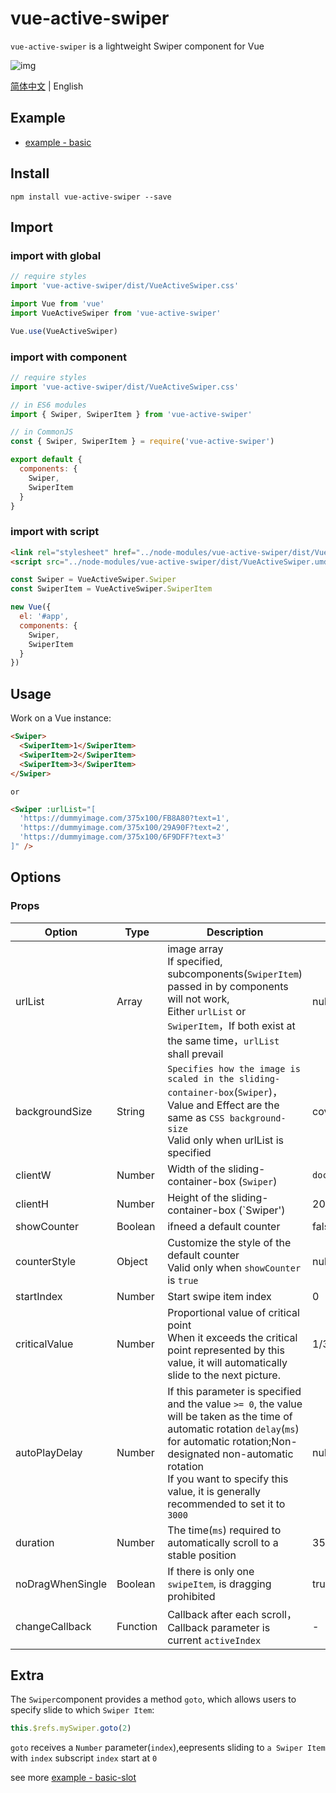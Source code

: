 # vue-active-swiper

`vue-active-swiper` is a lightweight Swiper component for Vue

![img](https://raw.githubusercontent.com/accforgit/vue-active-swiper/master/public/swiper-1.gif)

[简体中文](https://github.com/accforgit/vue-active-swiper/README.md) | English

## Example

- [example - basic](https://accforgit.github.io/vue-active-swiper/basic.html)

## Install

```
npm install vue-active-swiper --save
```

## Import

### import with global

```js
// require styles
import 'vue-active-swiper/dist/VueActiveSwiper.css'

import Vue from 'vue'
import VueActiveSwiper from 'vue-active-swiper'

Vue.use(VueActiveSwiper)
```

### import with component

```js
// require styles
import 'vue-active-swiper/dist/VueActiveSwiper.css'

// in ES6 modules
import { Swiper, SwiperItem } from 'vue-active-swiper'

// in CommonJS
const { Swiper, SwiperItem } = require('vue-active-swiper')

export default {
  components: {
    Swiper,
    SwiperItem
  }
}
```

### import with script

```html
<link rel="stylesheet" href="../node-modules/vue-active-swiper/dist/VueActiveSwiper.css" charset="utf-8">
<script src="../node-modules/vue-active-swiper/dist/VueActiveSwiper.umd.min.js"></script>
```

```js
const Swiper = VueActiveSwiper.Swiper
const SwiperItem = VueActiveSwiper.SwiperItem

new Vue({
  el: '#app',
  components: {
    Swiper,
    SwiperItem
  }
})
```

## Usage

Work on a Vue instance:
```html
<Swiper>
  <SwiperItem>1</SwiperItem>
  <SwiperItem>2</SwiperItem>
  <SwiperItem>3</SwiperItem>
</Swiper>
```
`or`
```html
<Swiper :urlList="[
  'https://dummyimage.com/375x100/FB8A80?text=1',
  'https://dummyimage.com/375x100/29A90F?text=2',
  'https://dummyimage.com/375x100/6F9DFF?text=3'
]" />
```

## Options

### Props

|Option|Type|Description|Default|necessary|
|----|---|----|----|---|
|urlList|Array|image array <br>If specified, subcomponents(`SwiperItem`) passed in by components will not work,<br> Either `urlList` or `SwiperItem`，If both exist at the same time，`urlList` shall prevail|null|false|
|backgroundSize|String|`Specifies how the image is scaled in the sliding-container-box`(`Swiper`)，Value and Effect are the same as `CSS background-size` <br>Valid only when urlList is specified|cover|false|
|clientW|Number|Width of the sliding-container-box (`Swiper`)|`document.documentElement.clientWidth`|false|
|clientH|Number|Height of the sliding-container-box (`Swiper')|200|false|
|showCounter|Boolean|ifneed a default counter|false|false|
|counterStyle|Object|Customize the style of the default counter <br>Valid only when `showCounter` is `true`|null|false|
|startIndex|Number|Start swipe item index|0|false|
|criticalValue|Number|Proportional value of critical point <br>When it exceeds the critical point represented by this value, it will automatically slide to the next picture.|1/3|false|
|autoPlayDelay|Number|If this parameter is specified and the value `>= 0`, the value will be taken as the time of automatic rotation `delay`(`ms`) for automatic rotation;Non-designated non-automatic rotation <br>If you want to specify this value, it is generally recommended to set it to `3000`|null|false|
|duration|Number|The time(`ms`) required to automatically scroll to a stable position|350|false|
|noDragWhenSingle|Boolean|If there is only one `swipeItem`, is dragging prohibited|true|false|
|changeCallback|Function|Callback after each scroll，Callback parameter is current  `activeIndex`|-|false|

## Extra

The `Swiper`component provides a method `goto`, which allows users to specify slide to which `Swiper Item`:

```js
this.$refs.mySwiper.goto(2)
```
`goto` receives a `Number` parameter(`index`),eepresents sliding to `a Swiper Item` with `index` subscript 
`index` start at `0`

see more [example - basic-slot](https://github.com/accforgit/vue-active-swiper/blob/master/example/basic-slot.vue)
